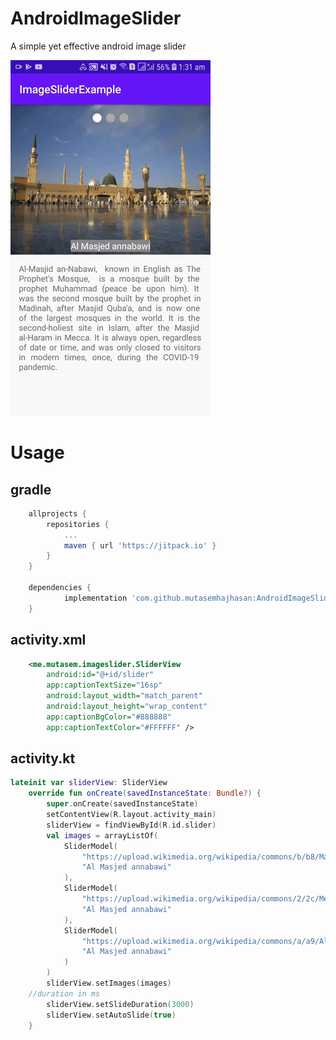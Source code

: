 # AndroidImageSlider
A simple yet effective android image slider

<img src="https://raw.githubusercontent.com/mutasemhajhasan/AndroidImageSlider/master/demo.gif" />

# Usage
## gradle
```gradle
	allprojects {
		repositories {
			...
			maven { url 'https://jitpack.io' }
		}
	}
  
  	dependencies {
	        implementation 'com.github.mutasemhajhasan:AndroidImageSlider:1.0.0'
	}
```
## activity.xml
```xml
    <me.mutasem.imageslider.SliderView
        android:id="@+id/slider"
        app:captionTextSize="16sp"
        android:layout_width="match_parent"
        android:layout_height="wrap_content"
        app:captionBgColor="#888888"
        app:captionTextColor="#FFFFFF" />
```
## activity.kt
```kotlin
lateinit var sliderView: SliderView
    override fun onCreate(savedInstanceState: Bundle?) {
        super.onCreate(savedInstanceState)
        setContentView(R.layout.activity_main)
        sliderView = findViewById(R.id.slider)
        val images = arrayListOf(
            SliderModel(
                "https://upload.wikimedia.org/wikipedia/commons/b/b8/MasjidNabawi.jpg",
                "Al Masjed annabawi"
            ),
            SliderModel(
                "https://upload.wikimedia.org/wikipedia/commons/2/2c/Medine.jpg",
                "Al Masjed annabawi"
            ),
            SliderModel(
                "https://upload.wikimedia.org/wikipedia/commons/a/a9/Al-Masjed_Al-Nabawi_2.JPG",
                "Al Masjed annabawi"
            )
        )
        sliderView.setImages(images)
	//duration in ms
        sliderView.setSlideDuration(3000)
        sliderView.setAutoSlide(true)
    }
```
